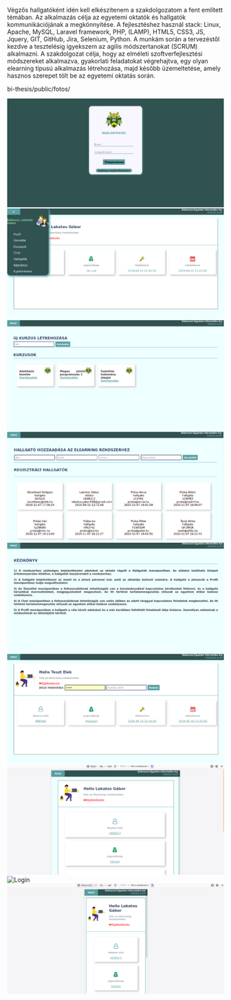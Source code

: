 <p> Végzős hallgatóként idén kell elkészítenem a szakdolgozatom a fent említett
témában. Az alkalmazás célja az egyetemi oktatók és hallgatók kommunikációjának
a megkönnyítése. A fejlesztéshez használ stack: Linux, Apache, MySQL, Laravel
framework, PHP, (LAMP), HTML5, CSS3, JS, Jquery, GIT, GitHub, Jira, Selenium,
Python. A munkám során a tervezéstől kezdve a tesztelésig igyekszem az agilis
módszertanokat (SCRUM) alkalmazni. A szakdolgozat célja, hogy az elméleti
szoftverfejlesztési módszereket alkalmazva, gyakorlati feladatokat végrehajtva, egy
olyan elearning típusú alkalmazás létrehozása, majd később üzemeltetése, amely
hasznos szerepet tölt be az egyetemi oktatás során.</p>


bi-thesis/public/fotos/



<img src="/public/fotos/5.png" alt="Login">

<img src="/public/fotos/1.png" alt="Login">

<img src="/public/fotos/2.png" alt="Login">

<img src="/public/fotos/3.png" alt="Login">

<img src="/public/fotos/4.png" alt="Login">

<img src="/public/fotos/6.png" alt="Login">

<img src="/public/fotos/7.png" alt="Login">

<img src="/public/fotos/8.png" alt="Login">

<img src="/public/fotos/9.png" alt="Login">
